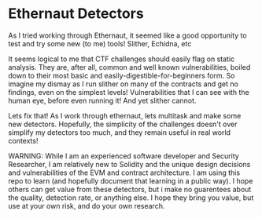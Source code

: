# Ethernaut Detectors

As I tried working through Ethernaut, it seemed like a good opportunity to
test and try some new (to me) tools! Slither, Echidna, etc

It seems logical to me that CTF challenges should easily flag on static analysis.
They are, after all, common and well known vulnerabilities, boiled down to their
most basic and easily-digestible-for-beginners form. So imagine my dismay as I
run slither on many of the contracts and get no findings, even on the simplest levels!
Vulnerabilities that I can see with the human eye, before even running it!
And yet slither cannot.

Lets fix that! As I work through ethernaut, lets multitask and make some new detectors.
Hopefully, the simplicity of the challenges doesn't over simplify my detectors too much,
and they remain useful in real world contexts!

WARNING: While I am an experienced software developer and Security Researcher, I am relatively new
to Solidity and the unique design decisions and vulnerabilities of the EVM and contract architecture.
I am using this repo to learn (and hopefully document that learning in a public way).
I hope others can get value from these detectors, but i make no guarentees about the quality, detection
rate, or anything else. I hope they bring you value, but use at your own risk, and do your own research.


